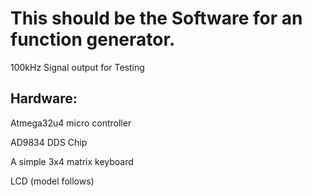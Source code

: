 # This should be the Software for an function generator.

100kHz Signal output for Testing

## Hardware:

Atmega32u4	micro controller

AD9834 		DDS Chip

A simple 3x4 matrix keyboard

LCD (model follows)
